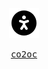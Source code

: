 <p align="center">
  <img src="/files/accessible.svg">
</p>

<p align="center">
  <samp>
    <a href="http://www.co2oc.com" target="_blank">co2oc</a>
  </samp>
</p>
